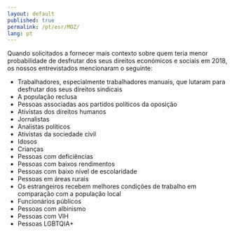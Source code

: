 ```yaml
---
layout: default
published: true
permalink: /pt/esr/MOZ/
lang: pt
---
```


Quando solicitados a fornecer mais contexto sobre quem teria menor probabilidade de desfrutar dos seus direitos económicos e sociais em 2018, os nossos entrevistados mencionaram o seguinte:
-	Trabalhadores, especialmente trabalhadores manuais, que lutaram para desfrutar dos seus direitos sindicais
-	A população reclusa
-	Pessoas associadas aos partidos políticos da oposição
-	Ativistas dos direitos humanos
-	Jornalistas
-	Analistas políticos
-	Ativistas da sociedade civil
-	Idosos
-	Crianças
-	Pessoas com deficiências
-	Pessoas com baixos rendimentos
-	Pessoas com baixo nível de escolaridade
-	Pessoas em áreas rurais
-	Os estrangeiros recebem melhores condições de trabalho em comparação com a população local
-	Funcionários públicos
-	Pessoas com albinismo
-	Pessoas com VIH
-	Pessoas LGBTQIA+
